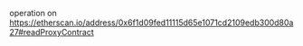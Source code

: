 operation on https://etherscan.io/address/0x6f1d09fed11115d65e1071cd2109edb300d80a27#readProxyContract
